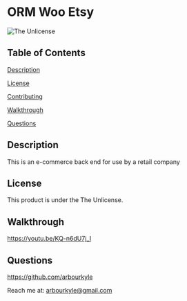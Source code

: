 # ORM Woo Etsy
![The Unlicense](https://img.shields.io/badge/license-The%20Unlicense-blue.svg)
## Table of Contents

[Description](#description)

[License](#license)

[Contributing](#contributing)

[Walkthrough](#walkthrough)

[Questions](#questions)

## Description
This is an e-commerce back end for use by a retail company

## License
This product is under the The Unlicense.

## Walkthrough

https://youtu.be/KQ-n6dU7j_I


## Questions
https://github.com/arbourkyle 

Reach me at: arbourkyle@gmail.com
